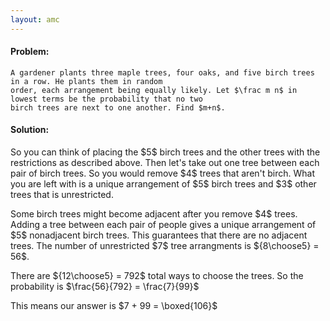 ```yaml
---
layout: amc
---
```


<div class="problem">
    <h4>Problem:</h4>

    A gardener plants three maple trees, four oaks, and five birch trees in a row. He plants them in random
    order, each arrangement being equally likely. Let $\frac m n$ in lowest terms be the probability that no two
    birch trees are next to one another. Find $m+n$.

</div>

<div class="solution">
    <h4>Solution:</h4>
    <p> So you can think of placing the $5$ birch trees and the other trees with the restrictions as described
        above. Then let's take out one tree between each pair of birch trees. So you would remove $4$ trees that
        aren't birch. What you are left with is a unique arrangement of $5$ birch trees and $3$ other trees that
        is unrestricted.
    </p>
    <p>  Some birch trees might become adjacent after you remove $4$ trees. Adding a tree
        between each pair of people gives a unique arrangement of $5$ nonadjacent birch trees. This guarantees
        that there are no adjacent trees. The number of unrestricted $7$ tree arrangments is ${8\choose5} = 56$.</p>
    <p> There are ${12\choose5} = 792$ total ways to choose the trees. So the probability is $\frac{56}{792} = \frac{7}{99}$</p>
    <p> This means our answer is $7 + 99 = \boxed{106}$</p>
    <p> </p>
    <p> </p>
    <p> </p>
</div>
